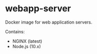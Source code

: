 # webapp-server

Docker image for web application servers.

Contains:

- NGINX (latest)
- Node.js (10.x)